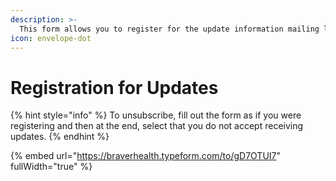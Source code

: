 ```yaml
---
description: >-
  This form allows you to register for the update information mailing list, or unsubscribe at any time.
icon: envelope-dot
---
```


# Registration for Updates

{% hint style="info" %}
To unsubscribe, fill out the form as if you were registering and then at the end, select that you do not accept receiving updates.
{% endhint %}

{% embed url="https://braverhealth.typeform.com/to/gD7OTUI7" fullWidth="true" %}
